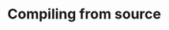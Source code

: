 
<!-- SPDX-License-Identifier: MIT-0 -->
<!-- SPDX-FileCopyrightText: 2022-2024 The DPS8M Development Team -->
<!-- scspell-id: 7d696b74-3233-11ed-a8ff-80ee73e9b8e7 -->

<!-- pagebreak -->

# Compiling from source


